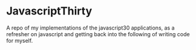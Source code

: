 # JavascriptThirty
A repo of my implementations of the javascript30 applications, as a refresher on javascript and getting back into the following of writing code for myself. 
